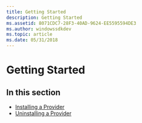 ```yaml
---
title: Getting Started
description: Getting Started
ms.assetid: 8071CDC7-28F3-40AD-9624-EE5595594DE3
ms.author: windowssdkdev
ms.topic: article
ms.date: 05/31/2018
---
```


# Getting Started

## In this section

-   [Installing a Provider](installing-a-provider.md)
-   [Uninstalling a Provider](uninstalling-a-provider.md)

 

 




